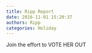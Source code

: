 ```yaml
---
title: Ripp Report
date: 2016-11-01 15:20:37
authors: Ripp
categories: Holiday
---
```


 Join the effort to VOTE HER OUT